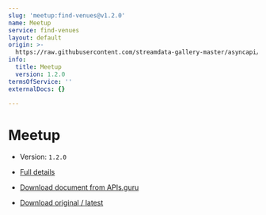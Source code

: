 ```yaml
---
slug: 'meetup:find-venues@v1.2.0'
name: Meetup
service: find-venues
layout: default
origin: >-
  https://raw.githubusercontent.com/streamdata-gallery-master/asyncapi/master/_listings/meetup/meetup-find-venues-stream-async.md
info:
  title: Meetup
  version: 1.2.0
termsOfService: ''
externalDocs: {}

---
```

# Meetup

* Version: `1.2.0`
* [Full details](../html/meetup:find-venues@v1.2.0.html)





* [Download document from APIs.guru](https://raw.githubusercontent.com/APIs-guru/asyncapi-directory/master/docs/APIs/meetup%3Afind-venues%40v1.2.0.yaml)
* [Download original / latest](https://raw.githubusercontent.com/streamdata-gallery-master/asyncapi/master/_listings/meetup/meetup-find-venues-stream-async.md)

<script type="application/ld+json">
{
  "@context": "http://schema.org/",
  "@type": "WebAPI",

  "documentation": "",

  "name": "Meetup"
}
</script>
